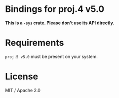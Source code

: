 # Bindings for proj.4 v5.0
**This is a `-sys` crate. Please don't use its API directly.**

# Requirements
`proj.5 v5.0` must be present on your system.

# License
MIT / Apache 2.0
